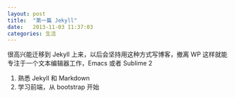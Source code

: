 ```yaml
---
layout: post
title:  "第一篇 Jekyll"
date:   2013-11-03 11:37:03
categories: 生活
---
```


很高兴能迁移到 Jekyll 上来，以后会坚持用这种方式写博客，撤离 WP
这样就能专注于一个文本编辑器工作，Emacs 或者 Sublime 2

1.  熟悉 Jekyll 和 Markdown
2.  学习前端，从 bootstrap 开始

